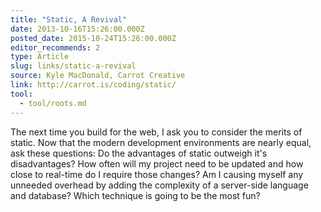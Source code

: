 ```yaml
---
title: "Static, A Revival"
date: 2013-10-16T15:26:00.000Z
posted_date: 2015-10-24T15:26:00.000Z
editor_recommends: 2
type: Article
slug: links/static-a-revival
source: Kyle MacDonald, Carrot Creative
link: http://carrot.is/coding/static/
tool:
  - tool/roots.md
---
```

The next time you build for the web, I ask you to consider the merits of static. Now that the modern development environments are nearly equal, ask these questions: Do the advantages of static outweigh it's disadvantages? How often will my project need to be updated and how close to real-time do I require those changes? Am I causing myself any unneeded overhead by adding the complexity of a server-side language and database? Which technique is going to be the most fun?



